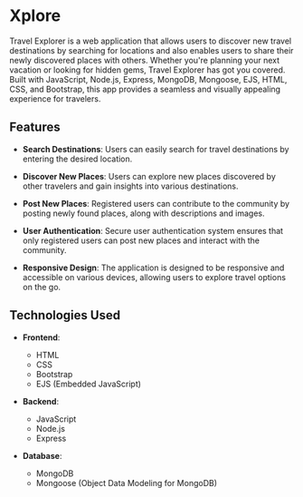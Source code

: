 # Xplore
Travel Explorer is a web application that allows users to discover new travel destinations by searching for locations and also enables users to share their newly discovered places with others. Whether you're planning your next vacation or looking for hidden gems, Travel Explorer has got you covered. Built with JavaScript, Node.js, Express, MongoDB, Mongoose, EJS, HTML, CSS, and Bootstrap, this app provides a seamless and visually appealing experience for travelers.

## Features

- **Search Destinations**: Users can easily search for travel destinations by entering the desired location.
  
- **Discover New Places**: Users can explore new places discovered by other travelers and gain insights into various destinations.

- **Post New Places**: Registered users can contribute to the community by posting newly found places, along with descriptions and images.

- **User Authentication**: Secure user authentication system ensures that only registered users can post new places and interact with the community.

- **Responsive Design**: The application is designed to be responsive and accessible on various devices, allowing users to explore travel options on the go.

## Technologies Used

- **Frontend**:
  - HTML
  - CSS
  - Bootstrap
  - EJS (Embedded JavaScript)

- **Backend**:
  - JavaScript
  - Node.js
  - Express

- **Database**:
  - MongoDB
  - Mongoose (Object Data Modeling for MongoDB)
